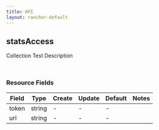 ```yaml
---
title: API
layout: rancher-default
---
```


## statsAccess

Collection Test Description

​
### Resource Fields

Field | Type | Create | Update | Default | Notes
---|---|---|---|---|---
token | string | - | - | - | 
url | string | - | - | - | 












​